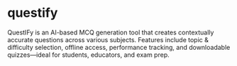 # questify
QuestIFy is an AI-based MCQ generation tool that creates contextually accurate questions across various subjects. Features include topic &amp; difficulty selection, offline access, performance tracking, and downloadable quizzes—ideal for students, educators, and exam prep.
